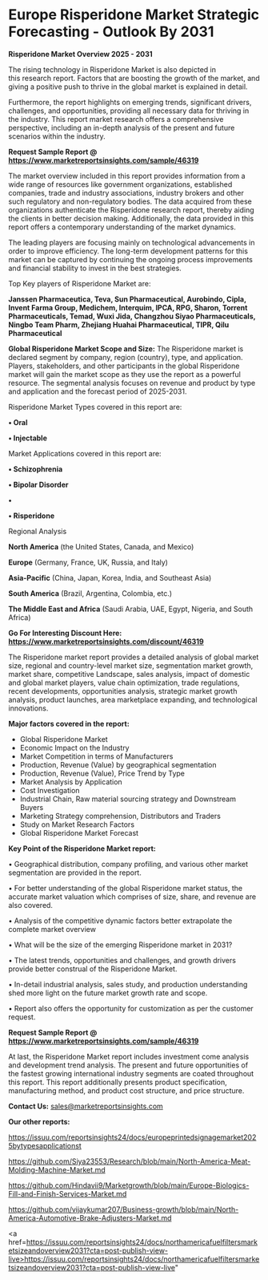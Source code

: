 # Europe Risperidone Market Strategic Forecasting - Outlook By 2031

<Strong> Risperidone Market Overview 2025 - 2031</strong>

The rising technology in Risperidone Market is also depicted in this research report. Factors that are boosting the growth of the market, and giving a positive push to thrive in the global market is explained in detail.

Furthermore, the report highlights on emerging trends, significant drivers, challenges, and opportunities, providing all necessary data for thriving in the industry. This report market research offers a comprehensive perspective, including an in-depth analysis of the present and future scenarios within the industry.

<strong>Request Sample Report @ <a href=https://www.marketreportsinsights.com/sample/46319>https://www.marketreportsinsights.com/sample/46319</a></strong>

The market overview included in this report provides information from a wide range of resources like government organizations, established companies, trade and industry associations, industry brokers and other such regulatory and non-regulatory bodies. The data acquired from these organizations authenticate the Risperidone research report, thereby aiding the clients in better decision making. Additionally, the data provided in this report offers a contemporary understanding of the market dynamics.

The leading players are focusing mainly on technological advancements in order to improve efficiency. The long-term development patterns for this market can be captured by continuing the ongoing process improvements and financial stability to invest in the best strategies.

Top Key players of Risperidone Market are:

<strong>Janssen Pharmaceutica, Teva, Sun Pharmaceutical, Aurobindo, Cipla, Invent Farma Group, Medichem, Interquim, IPCA, RPG, Sharon, Torrent Pharmaceuticals, Temad, Wuxi Jida, Changzhou Siyao Pharmaceuticals, Ningbo Team Pharm, Zhejiang Huahai Pharmaceutical, TIPR, Qilu Pharmaceutical</strong>

<strong><b>Global Risperidone Market Scope and Size:</b></strong>
The Risperidone market is declared segment by company, region (country), type, and application. Players, stakeholders, and other participants in the global Risperidone market will gain the market scope as they use the report as a powerful resource. The segmental analysis focuses on revenue and product by type and application and the forecast period of 2025-2031.

Risperidone Market Types covered in this report are:

<strong>•  Oral

•  Injectable</strong>

Market Applications covered in this report are:

<strong>•  Schizophrenia

•  Bipolar Disorder

•  

•  Risperidone</strong> 

Regional Analysis

<strong>North America</strong> (the United States, Canada, and Mexico)

<strong>Europe</strong> (Germany, France, UK, Russia, and Italy)

<strong>Asia-Pacific</strong> (China, Japan, Korea, India, and Southeast Asia)

<strong>South America</strong> (Brazil, Argentina, Colombia, etc.)

<strong>The Middle East and Africa</strong> (Saudi Arabia, UAE, Egypt, Nigeria, and South Africa)

<strong>Go For Interesting Discount Here: <a href=https://www.marketreportsinsights.com/discount/46319>https://www.marketreportsinsights.com/discount/46319</a></strong>

The Risperidone market report provides a detailed analysis of global market size, regional and country-level market size, segmentation market growth, market share, competitive Landscape, sales analysis, impact of domestic and global market players, value chain optimization, trade regulations, recent developments, opportunities analysis, strategic market growth analysis, product launches, area marketplace expanding, and technological innovations.

<strong><b>Major factors covered in the report:</b></strong>
<ul>
  <li>Global Risperidone Market </li>
  <li>Economic Impact on the Industry</li>
  <li>Market Competition in terms of Manufacturers</li>
  <li>Production, Revenue (Value) by geographical segmentation</li>
  <li>Production, Revenue (Value), Price Trend by Type</li>
  <li>Market Analysis by Application</li>
  <li>Cost Investigation</li>
  <li>Industrial Chain, Raw material sourcing strategy and Downstream Buyers</li>
  <li>Marketing Strategy comprehension, Distributors and Traders</li>
  <li>Study on Market Research Factors</li>
  <li>Global Risperidone Market Forecast</li>
</ul>

<strong><b>Key Point of the Risperidone Market report:</b></strong>

• Geographical distribution, company profiling, and various other market segmentation are provided in the report.

• For better understanding of the global Risperidone market status, the accurate market valuation which comprises of size, share, and revenue are also covered.

• Analysis of the competitive dynamic factors better extrapolate the complete market overview

• What will be the size of the emerging Risperidone market in 2031?

• The latest trends, opportunities and challenges, and growth drivers provide better construal of the Risperidone Market.

• In-detail industrial analysis, sales study, and production understanding shed more light on the future market growth rate and scope.

• Report also offers the opportunity for customization as per the customer request.

<strong>Request Sample Report @ <a href=https://www.marketreportsinsights.com/sample/46319>https://www.marketreportsinsights.com/sample/46319</a></strong>

At last, the Risperidone Market report includes investment come analysis and development trend analysis. The present and future opportunities of the fastest growing international industry segments are coated throughout this report. This report additionally presents product specification, manufacturing method, and product cost structure, and price structure.

<strong>Contact Us:</strong>
sales@marketreportsinsights.com

<strong>Our other reports:</strong>

<a href=https://issuu.com/reportsinsights24/docs/europeprintedsignagemarket2025bytypesapplicationst>https://issuu.com/reportsinsights24/docs/europeprintedsignagemarket2025bytypesapplicationst</a>

<a href=https://github.com/Siya23553/Research/blob/main/North-America-Meat-Molding-Machine-Market.md>https://github.com/Siya23553/Research/blob/main/North-America-Meat-Molding-Machine-Market.md</a>

<a href=https://github.com/Hindavii9/Marketgrowth/blob/main/Europe-Biologics-Fill-and-Finish-Services-Market.md>https://github.com/Hindavii9/Marketgrowth/blob/main/Europe-Biologics-Fill-and-Finish-Services-Market.md</a>

<a href=https://github.com/vijaykumar207/Business-growth/blob/main/North-America-Automotive-Brake-Adjusters-Market.md>https://github.com/vijaykumar207/Business-growth/blob/main/North-America-Automotive-Brake-Adjusters-Market.md</a>

<a href=https://issuu.com/reportsinsights24/docs/northamericafuelfiltersmarketsizeandoverview2031?cta=post-publish-view-live>https://issuu.com/reportsinsights24/docs/northamericafuelfiltersmarketsizeandoverview2031?cta=post-publish-view-live</a>"
